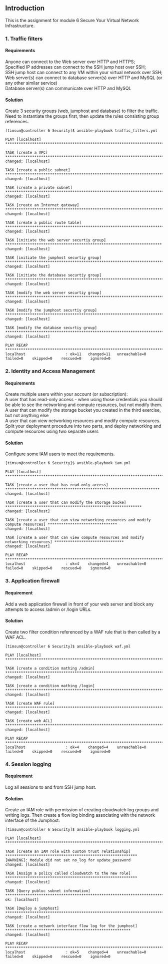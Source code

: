 ## Introduction
This is the assignment for module 6 Secure Your Virtual Network Infrastructure.
### 1. Traffic filters
#### Requirements
Anyone can connect to the Web server over HTTP and HTTPS;<br />
Specified IP addresses can connect to the SSH jump host over SSH;<br />
SSH jump host can connect to any VM within your virtual network over SSH;<br />
Web server(s) can connect to database server(s) over HTTP and MySQL (or any other similar service)<br />
Database server(s) can communicate over HTTP and MySQL
#### Solution
Create 3 security groups (web, jumphost and database) to filter the traffic. Need to instantiate the groups first, then update the rules consisting group references.
```
[timsun@controller 6 Security]$ ansible-playbook traffic_filters.yml 

PLAY [localhost] ***************************************************************************************************

TASK [create a VPC] ************************************************************************************************
changed: [localhost]

TASK [create a public subnet] **************************************************************************************
changed: [localhost]

TASK [create a private subnet] *************************************************************************************
changed: [localhost]

TASK [create an Internet gateway] **********************************************************************************
changed: [localhost]

TASK [create a public route table] *********************************************************************************
changed: [localhost]

TASK [initiate the web server securtiy group] **********************************************************************
changed: [localhost]

TASK [initiate the jumphost securtiy group] ************************************************************************
changed: [localhost]

TASK [initiate the database securtiy group] ************************************************************************
changed: [localhost]

TASK [modify the web server securtiy group] ************************************************************************
changed: [localhost]

TASK [modify the jumphost securtiy group] **************************************************************************
changed: [localhost]

TASK [modify the database securtiy group] **************************************************************************
changed: [localhost]

PLAY RECAP *********************************************************************************************************
localhost                  : ok=11   changed=11   unreachable=0    failed=0    skipped=0    rescued=0    ignored=0  
```

### 2. Identity and Access Management
#### Requirements
Create multiple users within your account (or subscription):<br />
A user that has read-only access - when using those credentials you should be able to see the networking and compute resources, but not modify them.<br />
A user that can modify the storage bucket you created in the third exercise, but not anything else<br />
A user that can view networking resources and modify compute resources. Split your deployment procedure into two parts, and deploy networking and compute resources using two separate users<br />
#### Solution
Configure some IAM users to meet the requirements.
```
[timsun@controller 6 Security]$ ansible-playbook iam.yml             

PLAY [localhost] ***************************************************************************************************

TASK [create a user that has read-only access] *********************************************************************
changed: [localhost]

TASK [create a user that can modify the storage bucke] *************************************************************
changed: [localhost]

TASK [create a user that can view networking resources and modify compute resources] *******************************
changed: [localhost]

TASK [create a user that can view compute resources and modify networking resources] *******************************
changed: [localhost]

PLAY RECAP *********************************************************************************************************
localhost                  : ok=4    changed=4    unreachable=0    failed=0    skipped=0    rescued=0    ignored=0   
```

### 3. Application firewall
#### Requirement
Add a web application firewall in front of your web server and block any attempts to access /admin or /login URLs.
#### Solution
Create two filter condition referenced by a WAF rule that is then called by a WAF ACL.
```
[timsun@controller 6 Security]$ ansible-playbook waf.yml

PLAY [localhost] ***************************************************************************************************

TASK [create a condition mathing /admin] ***************************************************************************
changed: [localhost]

TASK [create a condition mathing /login] ***************************************************************************
changed: [localhost]

TASK [create WAF rule] *********************************************************************************************
changed: [localhost]

TASK [create web ACL] **********************************************************************************************
changed: [localhost]

PLAY RECAP *********************************************************************************************************
localhost                  : ok=4    changed=4    unreachable=0    failed=0    skipped=0    rescued=0    ignored=0   
```

### 4. Session logging
#### Requirement
Log all sessions to and from SSH jump host.
#### Solution
Create an IAM role with permission of creating cloudwatch log groups and writing logs. Then create a flow log binding associating with the network interface of the Jumphost.
```
[timsun@controller 6 Security]$ ansible-playbook logging.yml 

PLAY [localhost] ***************************************************************************************************

TASK [Create an IAM role with custom trust relationship] ***********************************************************
[WARNING]: Module did not set no_log for update_password
changed: [localhost]

TASK [Assign a policy called cloudwatch to the new role] ***********************************************************
changed: [localhost]

TASK [Query publuc subnet information] *****************************************************************************
ok: [localhost]

TASK [Deploy a jumphost] *******************************************************************************************
changed: [localhost]

TASK [create a network interface flow log for the jumphost] ********************************************************
changed: [localhost]

PLAY RECAP *********************************************************************************************************
localhost                  : ok=5    changed=4    unreachable=0    failed=0    skipped=0    rescued=0    ignored=0   
```
